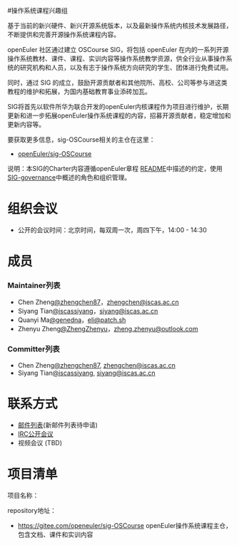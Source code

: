 #操作系统课程兴趣组

基于当前的新兴硬件、新兴开源系统版本，以及最新操作系统内核技术发展路径，不断提供和完善开源操作系统课程内容。

openEuler 社区通过建立 OSCourse SIG，将包括 openEuler 在内的一系列开源操作系统教材、课件、课程、实训内容等操作系统教学资源，供全行业从事操作系统的研究机构和人员，以及有志于操作系统方向研究的学生、团体进行免费试用。

同时，通过 SIG 的成立，鼓励开源贡献者和其他院所、高校、公司等参与进这类教程的维护和拓展，为国内基础教育事业添砖加瓦。

SIG将首先以软件所华为联合开发的openEuler内核课程作为项目进行维护，长期更新和进一步拓展openEuler操作系统课程的内容，招募开源贡献者，稳定增加和更新内容等。

要获取更多信息，sig-OSCourse相关的主仓在这里：

- [openEuler/sig-OSCourse](https://gitee.com/openeuler/sig-OSCourse)

说明：本SIG的Charter内容遵循openEuler章程 [README](/zh/governance/README.md)中描述的约定，使用[SIG-governance](/zh/technical-committee/governance/SIG-governance.md)中概述的角色和组织管理。


# 组织会议

- 公开的会议时间：北京时间，每双周一次，周四下午，14:00 - 14:30



# 成员


### Maintainer列表


- Chen Zheng[@zhengchen87](https://gitee.com/zhengchen87)，zhengchen@iscas.ac.cn
- Siyang Tian[@iscassiyang](https://gitee.com/iscassiyang)，siyang@iscas.ac.cn
- Quanyi Ma[@genedna](https://gitee.com/genedna)，eli@patch.sh
- Zhenyu Zheng[@ZhengZhenyu](https://gitee.com/ZhengZhenyu)，zheng.zhenyu@outlook.com
### Committer列表


- Chen Zheng[@zhengchen87](https://gitee.com/zhengchen87), zhengchen@iscas.ac.cn
- Siyang Tian[@iscassiyang](https://gitee.com/iscassiyang), siyang@iscas.ac.cn


# 联系方式


- [邮件列表](dev@openeuler.org)(新邮件列表待申请)
- [IRC公开会议](TBD)
- 视频会议 (TBD)


# 项目清单


项目名称：

repository地址：

- https://gitee.com/openeuler/sig-OSCourse   openEuler操作系统课程主仓，包含文档、课件和实训内容 
